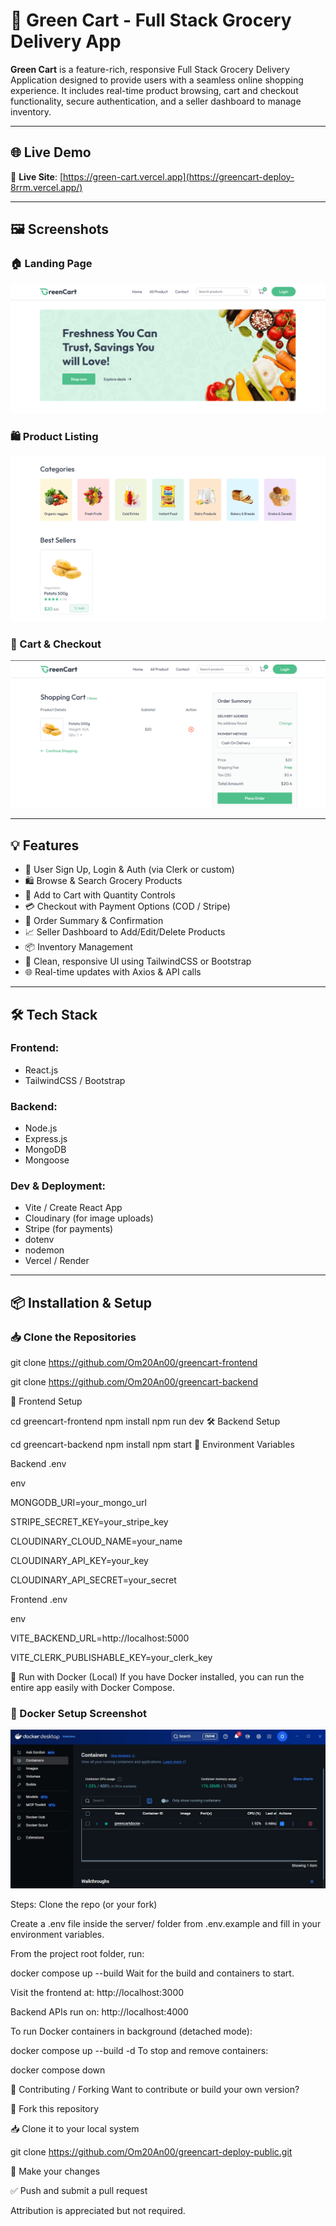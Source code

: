 # 🛒 Green Cart - Full Stack Grocery Delivery App

**Green Cart** is a feature-rich, responsive Full Stack Grocery Delivery Application designed to provide users with a seamless online shopping experience. It includes real-time product browsing, cart and checkout functionality, secure authentication, and a seller dashboard to manage inventory.

---

## 🌐 Live Demo

🔗 **Live Site**: [https://green-cart.vercel.app](https://greencart-deploy-8rrm.vercel.app/)

---

## 🖼️ Screenshots

### 🏠 Landing Page  

![GreenCart Screenshot](https://raw.githubusercontent.com/Om20An00/greencart-deploy-public/main/client/src/assets/1.png)



### 🛍️ Product Listing  
![Second Screenshot](https://raw.githubusercontent.com/Om20An00/greencart-deploy-public/main/client/src/assets/2.png)



### 🛒 Cart & Checkout  
![Third Screenshot](https://raw.githubusercontent.com/Om20An00/greencart-deploy-public/main/client/src/assets/3.png)



---

## 💡 Features

- 🔐 User Sign Up, Login & Auth (via Clerk or custom)
- 🛍️ Browse & Search Grocery Products
- 🛒 Add to Cart with Quantity Controls
- 💳 Checkout with Payment Options (COD / Stripe)
- 🧾 Order Summary & Confirmation
- 📈 Seller Dashboard to Add/Edit/Delete Products
- 📦 Inventory Management
- 🎨 Clean, responsive UI using TailwindCSS or Bootstrap
- 🌐 Real-time updates with Axios & API calls

---

## 🛠 Tech Stack

### Frontend:
- React.js  
- TailwindCSS / Bootstrap  


### Backend:
- Node.js  
- Express.js  
- MongoDB 
- Mongoose 

### Dev & Deployment:
- Vite / Create React App  
- Cloudinary (for image uploads)  
- Stripe (for payments)  
- dotenv  
- nodemon  
- Vercel / Render

---

## 📦 Installation & Setup

### 📥 Clone the Repositories


git clone https://github.com/Om20An00/greencart-frontend

git clone https://github.com/Om20An00/greencart-backend

🚀 Frontend Setup

cd greencart-frontend
npm install
npm run dev
🛠️ Backend Setup

cd greencart-backend
npm install
npm start
🔐 Environment Variables

Backend .env

env

MONGODB_URI=your_mongo_url

STRIPE_SECRET_KEY=your_stripe_key

CLOUDINARY_CLOUD_NAME=your_name

CLOUDINARY_API_KEY=your_key

CLOUDINARY_API_SECRET=your_secret

Frontend .env

env

VITE_BACKEND_URL=http://localhost:5000

VITE_CLERK_PUBLISHABLE_KEY=your_clerk_key

🐳 Run with Docker (Local)
If you have Docker installed, you can run the entire app easily with Docker Compose.

### 🐳 Docker Setup Screenshot

![Docker Screenshot](https://github.com/Om20An00/greencart-deploy-public/blob/1b5e25e2e6d4953ecd489d90c95e1ce5a4acbbff/client/src/assets/docker_image.jpg?raw=true)


Steps:
Clone the repo (or your fork)

Create a .env file inside the server/ folder from .env.example and fill in your environment variables.

From the project root folder, run:

docker compose up --build
Wait for the build and containers to start.

Visit the frontend at: http://localhost:3000

Backend APIs run on: http://localhost:4000

To run Docker containers in background (detached mode):

docker compose up --build -d
To stop and remove containers:

docker compose down

🤝 Contributing / Forking
Want to contribute or build your own version?

🍴 Fork this repository

📥 Clone it to your local system

git clone https://github.com/Om20An00/greencart-deploy-public.git

🔧 Make your changes

✅ Push and submit a pull request

Attribution is appreciated but not required.
